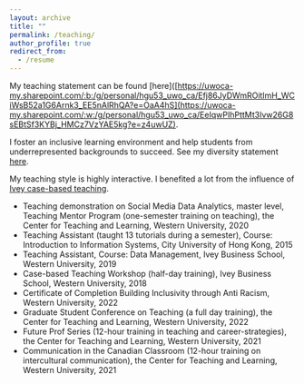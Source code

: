 ```yaml
---
layout: archive
title: ""
permalink: /teaching/
author_profile: true
redirect_from:
  - /resume
---
```

My teaching statement can be found [here]([https://uwoca-my.sharepoint.com/:b:/g/personal/hgu53_uwo_ca/Efj86JyDWmROitImH_WCiWsB52a1G6Arnk3_EE5nAlRhQA?e=OaA4hS](https://uwoca-my.sharepoint.com/:w:/g/personal/hgu53_uwo_ca/EeIqwPIhPttMt3Ivw26G8sEBtSf3KYBj_HMCz7VzYAE5kg?e=z4uwUZ).

I foster an inclusive learning environment and help students from underrepresented backgrounds to succeed. See my diversity statement [here](https://uwoca-my.sharepoint.com/:w:/g/personal/hgu53_uwo_ca/EeIEtHatDyZMjXAj7XUBb9UBdtbnnxjRQ-Lb0E-Frd8mww?e=eR8m4d).

My teaching style is highly interactive. I benefited a lot from the influence of [Ivey case-based teaching](https://www.youtube.com/watch?v=sLueM_EHOLE).

* Teaching demonstration on Social Media Data Analytics, master level, Teaching Mentor Program (one-semester training on teaching), the Center for Teaching and Learning, Western University, 2020
* Teaching Assistant (taught 13 tutorials during a semester), Course: Introduction to Information Systems, City University of Hong Kong, 2015
* Teaching Assistant, Course: Data Management, Ivey Business School, Western University, 2019
* Case-based Teaching Workshop (half-day training), Ivey Business School, Western University, 2018
* Certificate of Completion Building Inclusivity through Anti Racism, Western University, 2022
* Graduate Student Conference on Teaching (a full day training), the Center for Teaching and Learning, Western University, 2022
* Future Prof Series (12-hour training in teaching and career-strategies), the Center for Teaching and Learning, Western University, 2021
* Communication in the Canadian Classroom (12-hour training on intercultural communication), the Center for Teaching and Learning, Western University, 2021


